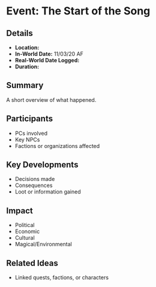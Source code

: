 # Event: The Start of the Song
## Details
- **Location:** 
- **In-World Date:**  11/03/20 AF
- **Real-World Date Logged:** 
- **Duration:** 
## Summary
A short overview of what happened.
## Participants
- PCs involved
- Key NPCs
- Factions or organizations affected
## Key Developments
- Decisions made
- Consequences
- Loot or information gained
## Impact
- Political
- Economic
- Cultural
- Magical/Environmental
## Related Ideas
- Linked quests, factions, or characters
